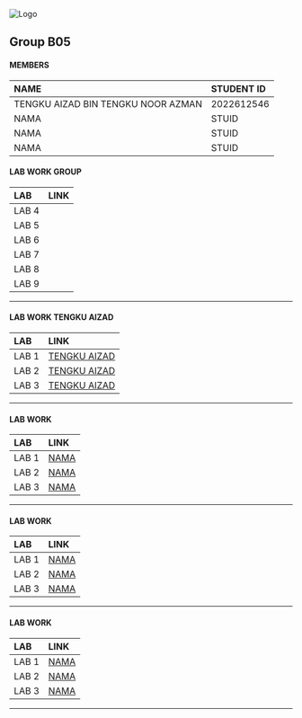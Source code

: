 
![Logo](https://media2.giphy.com/media/v1.Y2lkPTc5MGI3NjExa2VycHB6aTJkd2drNTNoZnRvOWp2NHM4dnp5cmd6NjkzNG9uaThvbyZlcD12MV9pbnRlcm5hbF9naWZfYnlfaWQmY3Q9Zw/Lopx9eUi34rbq/giphy.webp)
## Group B05

#### MEMBERS



| NAME | STUDENT ID                |
| :-------- | :------------------------- |
| TENGKU AIZAD BIN TENGKU NOOR AZMAN | 2022612546|
| NAMA | STUID|
| NAMA | STUID|
| NAMA | STUID|


#### LAB WORK GROUP

| LAB |               LINK     |
| :--------|     :-------      |
| LAB 4           |   | 
| LAB 5           |   |
| LAB 6          |   |
| LAB 7         |   |
| LAB 8         |   |
| LAB 9         |   |

_____________________________________________________________________________________________________________

#### LAB WORK TENGKU AIZAD


| LAB |               LINK     |
| :--------|     :-------      |
| LAB 1           |    [TENGKU AIZAD](https://t.me/c/1268048899/34297?thread=33987)|
| LAB 2           |    [TENGKU AIZAD](https://t.me/c/1268048899/34228?thread=33988)|
| LAB 3           |    [TENGKU AIZAD](https://www.youtube.com/watch?v=K4DOyUvqLDU) |

______________________________________________________________________________________________________________

#### LAB WORK 


| LAB |               LINK     |
| :--------|     :-------      |
| LAB 1           |    [NAMA]()|
| LAB 2           |    [NAMA]()|
| LAB 3           |    [NAMA]()|

______________________________________________________________________________________________________________
#### LAB WORK 


| LAB |               LINK     |
| :--------|     :-------      |
| LAB 1           |    [NAMA]()|
| LAB 2           |    [NAMA]()|
| LAB 3           |    [NAMA]()|

______________________________________________________________________________________________________________
#### LAB WORK 


| LAB |               LINK     |
| :--------|     :-------      |
| LAB 1           |    [NAMA]()|
| LAB 2           |    [NAMA]()|
| LAB 3           |    [NAMA]()|

______________________________________________________________________________________________________________


